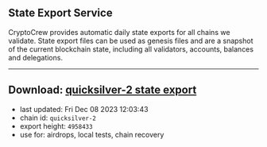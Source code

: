 ## State Export Service
CryptoCrew provides automatic daily state exports for all chains we validate. State export files can be used as genesis files and are a snapshot of the current blockchain state, including all validators, accounts, balances and delegations.

---
**Download: [quicksilver-2 state export](https://dl.ccvalidators.com/SERVICE/quicksilver/quicksilver-2_export_4958433.json)**
---

- last updated: Fri Dec 08 2023 12:03:43
- chain id: `quicksilver-2`
- export height: `4958433`
- use for: airdrops, local tests, chain recovery
